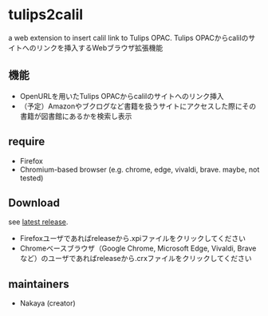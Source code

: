 # tulips2calil

a web extension to insert calil link to Tulips OPAC.
Tulips OPACからcalilのサイトへのリンクを挿入するWebブラウザ拡張機能

## 機能

- OpenURLを用いたTulips OPACからcalilのサイトへのリンク挿入
- （予定）Amazonやブクログなど書籍を扱うサイトにアクセスした際にその書籍が図書館にあるかを検索し表示

## require

- Firefox
- Chromium-based browser (e.g. chrome, edge, vivaldi, brave. maybe, not tested)

## Download

see [latest release](https://github.com/eniehack/tulips2calil/releases/latest).

- Firefoxユーザであればreleaseから.xpiファイルをクリックしてください
- Chromeベースブラウザ（Google Chrome, Microsoft Edge, Vivaldi, Braveなど）のユーザであればreleaseから.crxファイルをクリックしてください

## maintainers

- Nakaya (creator)
